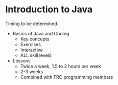 # Introduction to Java

Timing to be determined.

* Basics of Java and Coding
  * Key concepts
  * Exercises
  * Interactive
  * ALL skill levels
* Lessons
  * Twice a week, 1.5 to 2 hours per week
  * 2-3 weeks
  * Combined with FRC programming members

